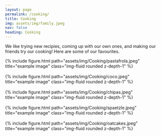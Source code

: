 ```yaml
---
layout: page
permalink: /cooking/
title: Cooking
img: assets/img/family.jpeg
nav: false
heading: Cooking
---
```

  
We like trying new recipies, coming up with our own ones, and making our friends try our cooking! Here are some of our favourites.

</div>
<div class="row">
    <div class="col-sm mt-3 mt-md-0">
        {% include figure.html path="assets/img/Cooking/pastafrola.jpeg" title="example image" class="img-fluid rounded z-depth-1" %}
    </div>
</div>

<br>

</div>
<div class="row">
    <div class="col-sm mt-3 mt-md-0">
        {% include figure.html path="assets/img/Cooking/coco.jpeg" title="example image" class="img-fluid rounded z-depth-1" %}
    </div>
</div>

<br>

</div>
<div class="row">
    <div class="col-sm mt-3 mt-md-0">
        {% include figure.html path="assets/img/Cooking/chipas.jpeg" title="example image" class="img-fluid rounded z-depth-1" %}
    </div>
</div>

<br>

</div>
<div class="row">
    <div class="col-sm mt-3 mt-md-0">
        {% include figure.html path="assets/img/Cooking/spaetzle.jpeg" title="example image" class="img-fluid rounded z-depth-1" %}
    </div>
</div>

<br>

</div>
<div class="row">
    <div class="col-sm mt-3 mt-md-0">
        {% include figure.html path="assets/img/Cooking/oatcakes.jpeg" title="example image" class="img-fluid rounded z-depth-1" %}
    </div>
</div>

